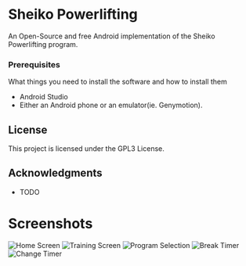 # Sheiko Powerlifting

An Open-Source and free Android implementation of the Sheiko Powerlifting program. 


### Prerequisites

What things you need to install the software and how to install them

* Android Studio
* Either an Android phone or an emulator(ie. Genymotion).


## License

This project is licensed under the GPL3 License.

## Acknowledgments

* TODO
# Screenshots

![Home Screen](screenshots/sheiko_home_page.png?raw=true "Home Screen")
![Training Screen](screenshots/sheiko_train_screen.png?raw=true "Training Screen")
![Program Selection](screenshots/sheiko_select_program.png?raw=true "Program Selection")
![Break Timer](screenshots/sheiko_train_screen_timer_change.png?raw=true "Break Timer")
![Change Timer](screenshots/sheiko_train_screen_timer_change.png?raw=true "Change Timer")
